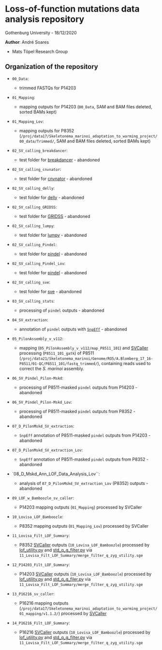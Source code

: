 # Loss-of-function mutations data analysis repository

Gothenburg University - 18/12/2020

 **Author**: André Soares

 - Mats Töpel Research Group

## Organization of the repository

 - `00_Data`:

	- trimmed FASTQs for P14203

 - `01_Mapping`:

	- mapping outputs for P14203 (`00_Data`, SAM and BAM files deleted, sorted BAMs kept)

 - `01_Mapping_Lov`:

	- mapping outputs for P8352 (`/proj/data17/Skeletonema_marinoi_adaptation_to_warming_project/00_data/Trimmed/`, SAM and BAM files deleted, sorted BAMs kept)

 - `02_SV_calling_breakdancer`:

	- test folder for [breakdancer](https://github.com/genome/breakdancer) - abandoned

 - `02_SV_calling_cnvnator`:

	- test folder for [cnvnator](https://github.com/abyzovlab/CNVnator) - abandoned

 - `02_SV_calling_delly`:

	- test folder for [delly](https://github.com/dellytools/delly) - abandoned

 - `02_SV_calling_GRIDSS`:

	- test folder for [GRIDSS](https://github.com/PapenfussLab/gridss) - abandoned

 - `02_SV_calling_lumpy`:

	- test folder for [lumpy](https://github.com/arq5x/lumpy-sv) - abandoned

 - `02_SV_calling_Pindel`:

	- test folder for [pindel](http://gmt.genome.wustl.edu/packages/pindel/) - abandoned

 - `02_SV_calling_Pindel_Lov`:

	- test folder for [pindel](http://gmt.genome.wustl.edu/packages/pindel/) - abandoned

 - `02_SV_calling_sve`:

	- test folder for [sve](https://github.com/TheJacksonLaboratory/SVE) - abandoned

 - `03_SV_calling_stats`:

	- processing of  `pindel` outputs - abandoned

 - `04_SV_extraction`:

	- annotation of `pindel` outputs with [`SnpEff`](https://pcingola.github.io/SnpEff/) - abandoned

 - `05_PilonAssembly_v_v112`:

	- mapping (`05_PilonAssembly_v_v112/map_P8511_101`) and [SVCaller](https://github.com/topel-research-group/Bamboozle/blob/master/modules/sv_caller.py) processing (`P8511_101_gatk`) of P8511 (`/proj/data21/Skeletonema_marinoi/Genome/RO5/A.Blomberg_17_16-P8511/01-QC/P8511_101/fastq_trimmed/`), containing reads used to correct the *S. marinoi* assembly.

 - `06_SV_Pindel_Pilon-Mskd`:

	- processing of P8511-masked `pindel` outputs from P14203 - abandoned

 - `06_SV_Pindel_Pilon-Mskd_Lov`:

	- processing of P8511-masked `pindel` outputs from P8352 - abandoned

 - `07_D_PilonMskd_SV_extraction`:

	- `SnpEff` annotation of P8511-masked `pindel` outputs from P14203 - abandoned

 - `07_D_PilonMskd_SV_extraction_Lov`:

	- `SnpEff` annotation of P8511-masked `pindel` outputs from P8352 - abandoned

 - `08_D_Mskd_Ann_LOF_Data_Analysis_Lov``:

	-  analysis of `07_D_PilonMskd_SV_extraction_Lov` (P8352) outputs - abandoned

 - `09_LOF_w_Bamboozle_sv_caller`:

	- P14203 mapping outputs (`01_Mapping`) processed by SVCaller

 - `10_Lovisa_LOF_Bamboozle`:

	- P8352 mapping outputs (`01_Mapping_Lov`) processed by SVCaller

 - `11_Lovisa_Filt_LOF_Summary`:

	- P8352 [SVCaller](https://github.com/topel-research-group/Bamboozle/blob/master/modules/sv_caller.py) outputs (`10_Lovisa_LOF_Bamboozle`) processed by [lof_utility.py](https://github.com/topel-research-group/Bamboozle/blob/master/scripts/lof_utility.py) and [std_q_g_filter.py](https://github.com/topel-research-group/Bamboozle/blob/master/scripts/std_q_g_filter.py) via `11_Lovisa_Filt_LOF_Summary/merge_filter_q_zyg_utility.sge`

 - `12_P14203_Filt_LOF_Summary`:

	- P14203 [SVCaller](https://github.com/topel-research-group/Bamboozle/blob/master/modules/sv_caller.py) outputs (`10_Lovisa_LOF_Bamboozle`) processed by [lof_utility.py](https://github.com/topel-research-group/Bamboozle/blob/master/scripts/lof_utility.py) and [std_q_g_filer.py](https://github.com/topel-research-group/Bamboozle/blob/master/scripts/std_q_g_filter.py) via `11_Lovisa_Filt_LOF_Summary/merge_filter_q_zyg_utility.sge`

 - `13_P16216_sv_caller`:

	- P16216 mapping outputs (`/proj/data17/Skeletonema_marinoi_adaptation_to_warming_project/01_mapping/v1.1.2/`) processed by [SVCaller](https://github.com/topel-research-group/Bamboozle/blob/master/modules/sv_caller.py)

- `14_P16216_Filt_LOF_Summary`:

	- P16216 [SVCaller](https://github.com/topel-research-group/Bamboozle/blob/master/modules/sv_caller.py) outputs (`10_Lovisa_LOF_Bamboozle`) processed by [lof_utility.py](https://github.com/topel-research-group/Bamboozle/blob/master/scripts/lof_utility.py) and [std_q_g_filter.py](https://github.com/topel-research-group/Bamboozle/blob/master/scripts/std_q_g_filter.py) via `11_Lovisa_Filt_LOF_Summary/merge_filter_q_zyg_utility.sge`
